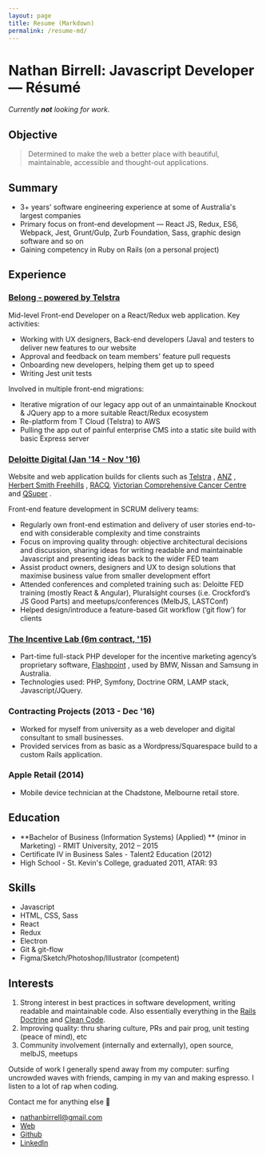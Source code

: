 ```yaml
---
layout: page
title: Resume (Markdown)
permalink: /resume-md/
---
```


# Nathan Birrell: Javascript Developer — Résumé

_Currently **not** looking for work._

## Objective

> Determined to make the web a better place with beautiful, maintainable, accessible and thought-out applications.   
<!-- > Personally, I'm seeking a Javascript developer contractor role within an Agile build team, to challenge me and to continue working towards mastery in the field.   -->

## Summary
* 3+ years' software engineering experience at some of Australia's largest companies
* Primary focus on front-end development — React JS, Redux, ES6, Webpack, Jest, Grunt/Gulp, Zurb Foundation, Sass, graphic design software and so on
* Gaining competency in Ruby on Rails (on a personal project)

## Experience

### [Belong - powered by Telstra](https://www.belong.com.au)

Mid-level Front-end Developer on a React/Redux web application. Key activities:

* Working with UX designers, Back-end developers (Java) and testers to deliver new features to our website
* Approval and feedback on team members' feature pull requests
* Onboarding new developers, helping them get up to speed
* Writing Jest unit tests

Involved in multiple front-end migrations:

* Iterative migration of our legacy app out of an unmaintainable Knockout & JQuery app to a more suitable React/Redux ecosystem
* Re-platform from T Cloud (Telstra) to AWS
* Pulling the app out of painful enterprise CMS into a static site build with basic Express server

### [Deloitte Digital (Jan '14 - Nov '16)](http://www.deloittedigital.com/au/work)

Website and web application builds for clients such as [Telstra](https://www.telstra.com.au) , [ANZ](https://www.anz.com.au/personal/) , [Herbert Smith Freehills](www.herbertsmithfreehills.com) , [RACQ](https://www.racq.com.au),  [Victorian Comprehensive Cancer Centre](https://conexus.victorianccc.org.au)  and [QSuper](https://qsuper.qld.gov.au) .

Front-end feature development in SCRUM delivery teams:

* Regularly own front-end estimation and delivery of user stories end-to-end with considerable complexity and time constraints
* Focus on improving quality through: objective architectural decisions and discussion, sharing ideas for writing readable and maintainable Javascript and presenting ideas back to the wider FED team
* Assist product owners, designers and UX to design solutions that maximise business value from smaller development effort
* Attended conferences and completed training such as: Deloitte FED training (mostly React & Angular), Pluralsight courses (i.e. Crockford’s JS Good Parts) and meetups/conferences (MelbJS, LASTConf)
* Helped design/introduce a feature-based Git workflow (‘git flow’) for clients

### [The Incentive Lab (6m contract, '15)](http://www.theincentivelab.com)

* Part-time full-stack PHP developer for the incentive marketing agency’s proprietary software, [Flashpoint](www.theflashpointapp.com) , used by BMW, Nissan and Samsung in Australia.
* Technologies used: PHP, Symfony, Doctrine ORM, LAMP stack, Javascript/JQuery.

### Contracting Projects (2013 - Dec '16)

* Worked for myself from university as a web developer and digital consultant to small businesses.
* Provided services from as basic as a Wordpress/Squarespace build to a custom Rails application.

### Apple Retail (2014)
* Mobile device technician at the Chadstone, Melbourne retail store.

## Education
* **Bachelor of Business (Information Systems) (Applied) ** (minor in Marketing) - RMIT University, 2012 – 2015
* Certificate IV in Business Sales - Talent2 Education (2012)
* High School - St. Kevin's College, graduated 2011, ATAR: 93

## Skills
* Javascript
* HTML, CSS, Sass
* React
* Redux
* Electron
* Git & git-flow
* Figma/Sketch/Photoshop/Illustrator (competent)

## Interests
1. Strong interest in best practices in software development, writing readable and maintainable code. Also essentially everything in the [Rails Doctrine](http://rubyonrails.org/doctrine/) and [Clean Code](https://www.amazon.com/Clean-Code-Handbook-Software-Craftsmanship/dp/0132350882).
2. Improving quality: thru sharing culture, PRs and pair prog, unit testing (peace of mind), etc
3. Community involvement (internally and externally), open source, melbJS, meetups

Outside of work I generally spend away from my computer: surfing uncrowded waves with friends, camping in my van and making espresso. I listen to a lot of rap when coding.

Contact me for anything else 🤙

* [nathanbirrell@gmail.com](mailto:nathanbirrell@gmail.com)
* [Web](https://www.nathanbirrell.me)
* [Github](https://github.com/nathanbirrell)
* [LinkedIn](https://www.linkedin.com/in/nathanbirrell)

